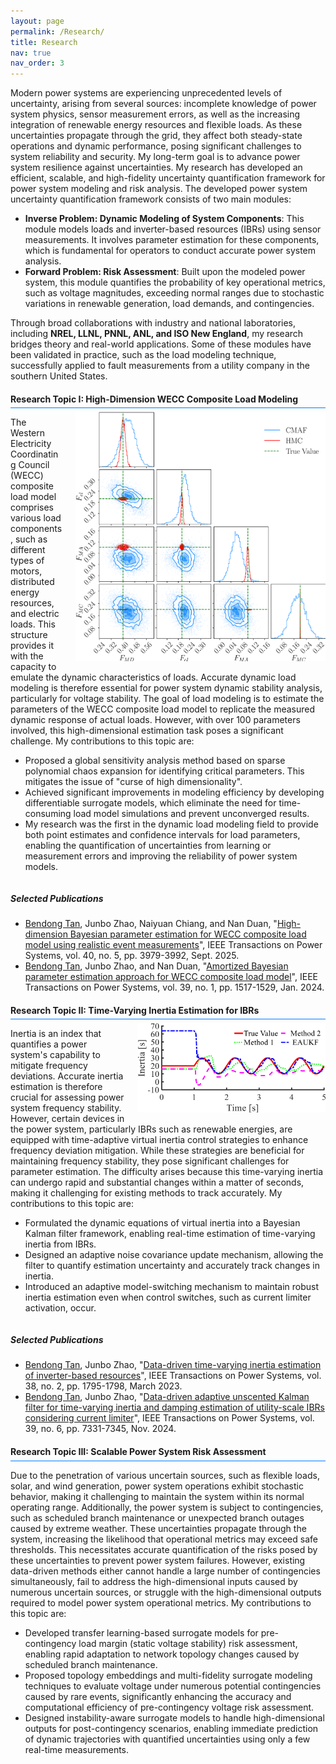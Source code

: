 ```yaml
---
layout: page
permalink: /Research/
title: Research
nav: true
nav_order: 3
---
```


<style>
/* -------------------- Highlight author's name -------------------- */
    .section-title {
    padding-bottom: 0.4em; /* Reduce space between title text and underline */
    border-bottom: 3px solid #007BFF; /* Blue thick underline */
    margin-bottom: 0.4em; /* Reduce space between underline and content */
    display: block; 
}
.author-highlight {
    font-weight: normal; /* Remove bold */
    text-decoration: underline; /* Underline the name */
}
/* -------------------- Blue line under h4 -------------------- */
h4 {
    border-bottom: 1.5px solid #007BFF; /* Blue thick underline */
    padding-bottom: 0.4em; /* Reduce space between title text and underline */
    margin-bottom: 0.4em; /* Reduce space between underline and content */
    width: 100%; 
    display: block; 
}

</style>

<div>
    <p>Modern power systems are experiencing unprecedented levels of uncertainty, arising from several sources: incomplete knowledge of power system physics, sensor measurement errors, as well as the increasing integration of renewable energy resources and flexible loads. As these uncertainties propagate through the grid, they affect both steady-state operations and dynamic performance, posing significant challenges to system reliability and security. My long-term goal is to advance power system resilience against uncertainties. My research has developed an efficient, scalable, and high-fidelity uncertainty quantification framework for power system modeling and risk analysis. The developed power system uncertainty quantification framework consists of two main modules: 
<ul>
    <li><b>Inverse Problem: Dynamic Modeling of System Components</b>: This module models loads and inverter-based resources (IBRs) using sensor measurements. It involves parameter estimation for these components, which is fundamental for operators to conduct accurate power system analysis.</li>
    <li><b>Forward Problem:  Risk Assessment</b>: Built upon the modeled power system, this module quantifies the probability of key operational metrics, such as voltage magnitudes, exceeding normal ranges due to stochastic variations in renewable generation, load demands, and contingencies.</li>
 </ul>
Through broad collaborations with industry and national laboratories, including <b>NREL, LLNL, PNNL, ANL, and ISO New England</b>, my research bridges theory and real-world applications. Some of these modules have been validated in practice, such as the load modeling technique, successfully applied to fault measurements from a utility company in the southern United States.</p>
<ul> </ul>
    
 <h4>Research Topic I: High-Dimension WECC Composite Load Modeling</h4>

<!-- Float image on the right -->
<div style="float: right; margin-left: 20px; text-align: center;">
  <!-- Image -->
  <img src="/assets/img/corner_comparison_noise.png" alt="" width="400">
  <!-- Caption under the image -->
  <div style="font-size: 0.9em; color: gray; margin-top: 5px;">
  </div>
</div>

<!-- Text content (will automatically wrap below the image if too long) -->
<p>
  The Western Electricity Coordinating Council (WECC) composite load model comprises various load components, such as different types of motors, distributed energy resources, and electric loads. This structure provides it with the capacity to emulate the dynamic characteristics of loads. Accurate dynamic load modeling is therefore essential for power system dynamic stability analysis, particularly for voltage stability. The goal of load modeling is to estimate the parameters of the WECC composite load model to replicate the measured dynamic response of actual loads. However, with over 100 parameters involved, this high-dimensional estimation task poses a significant challenge. My contributions to this topic are:
</p>
<ul>
  <li>Proposed a global sensitivity analysis method based on sparse polynomial chaos expansion for identifying critical parameters. This mitigates the issue of "curse of high dimensionality".</li>
  <li>Achieved significant improvements in modeling efficiency by developing differentiable surrogate models, which eliminate the need for time-consuming load model simulations and prevent unconverged results.</li>
  <li>My research was the first in the dynamic load modeling field to provide both point estimates and confidence intervals for load parameters, enabling the quantification of uncertainties from learning or measurement errors and improving the reliability of power system models.</li>
</ul>

<!-- Clear float so that publications start below the image -->
<div style="clear: both;"></div>

<!-- Publications section -->
<h5>Selected Publications</h5>
<ul>
  <li>
    <span class="author-highlight">Bendong Tan</span>, Junbo Zhao, Naiyuan Chiang, and Nan Duan, 
    "<a href="https://ieeexplore.ieee.org/document/10892022">High-dimension Bayesian parameter estimation for WECC composite load model using realistic event measurements</a>", 
    <span class="journal-name">IEEE Transactions on Power Systems</span>, vol. 40, no. 5, pp. 3979-3992, Sept. 2025.
  </li>
  <li>
    <span class="author-highlight">Bendong Tan</span>, Junbo Zhao, and Nan Duan, 
    "<a href="https://ieeexplore.ieee.org/document/10056325">Amortized Bayesian parameter estimation approach for WECC composite load model</a>", 
    <span class="journal-name">IEEE Transactions on Power Systems</span>, vol. 39, no. 1, pp. 1517-1529, Jan. 2024.
  </li>
</ul>

  <h4>Research Topic II: Time-Varying Inertia Estimation for IBRs</h4>

<!-- Float image on the right -->
<div style="float: right; margin-left: 20px; text-align: center;">
  <!-- Image -->
  <img src="/assets/img/Scenario_4_cropped.png" alt="" width="300">
  <!-- Caption under the image -->
  <div style="font-size: 0.9em; color: gray; margin-top: 5px;">
  </div>
</div>

<!-- Text content (will wrap below image if too long) -->
<p>
  Inertia is an index that quantifies a power system's capability to mitigate frequency deviations. Accurate inertia estimation is therefore crucial for assessing power system frequency stability. However, certain devices in the power system, particularly IBRs such as renewable energies, are equipped with time-adaptive virtual inertia control strategies to enhance frequency deviation mitigation. While these strategies are beneficial for maintaining frequency stability, they pose significant challenges for parameter estimation. The difficulty arises because this time-varying inertia can undergo rapid and substantial changes within a matter of seconds, making it challenging for existing methods to track accurately. My contributions to this topic are:
</p>
<ul>
  <li>Formulated the dynamic equations of virtual inertia into a Bayesian Kalman filter framework, enabling real-time estimation of time-varying inertia from IBRs.</li>
  <li>Designed an adaptive noise covariance update mechanism, allowing the filter to quantify estimation uncertainty and accurately track changes in inertia.</li>
  <li>Introduced an adaptive model-switching mechanism to maintain robust inertia estimation even when control switches, such as current limiter activation, occur.</li>
</ul>

<!-- Clear float so that publications start below the image -->
<div style="clear: both;"></div>

<!-- Publications section -->
<h5>Selected Publications</h5>
<ul>
  <li>
    <span class="author-highlight">Bendong Tan</span>, Junbo Zhao, 
    "<a href="https://ieeexplore.ieee.org/document/9990924">Data-driven time-varying inertia estimation of inverter-based resources</a>", 
    <span class="journal-name">IEEE Transactions on Power Systems</span>, vol. 38, no. 2, pp. 1795-1798, March 2023.
  </li>
  <li>
    <span class="author-highlight">Bendong Tan</span>, Junbo Zhao, 
    "<a href="https://ieeexplore.ieee.org/document/10477536">Data-driven adaptive unscented Kalman filter for time-varying inertia and damping estimation of utility-scale IBRs considering current limiter</a>", 
    <span class="journal-name">IEEE Transactions on Power Systems</span>, vol. 39, no. 6, pp. 7331-7345, Nov. 2024.
  </li>
</ul>


  <h4>Research Topic III: Scalable Power System Risk Assessment</h4>
  <p>
    Due to the penetration of various uncertain sources, such as flexible loads, solar, and wind generation, power system operations exhibit stochastic behavior, making it challenging to maintain the system within its normal operating range. Additionally, the power system is subject to contingencies, such as scheduled branch maintenance or unexpected branch outages caused by extreme weather. These uncertainties propagate through the system, increasing the likelihood that operational metrics may exceed safe thresholds. This necessitates accurate quantification of the risks posed by these uncertainties to prevent power system failures. However, existing data-driven methods either cannot handle a large number of contingencies simultaneously, fail to address the high-dimensional inputs caused by numerous uncertain sources, or struggle with the high-dimensional outputs required to model power system operational metrics. My contributions to this topic are: 
  </p>
    <ul>
    <li>Developed transfer learning-based surrogate models for pre-contingency load margin (static voltage stability) risk assessment, enabling rapid adaptation to network topology changes caused by scheduled branch maintenance.</li>
    <li>Proposed topology embeddings and multi-fidelity surrogate modeling techniques to evaluate voltage under numerous potential contingencies caused by rare events, significantly enhancing the accuracy and computational efficiency of pre-contingency voltage risk assessment.</li>
    <li>Designed instability-aware surrogate models to handle high-dimensional outputs for post-contingency scenarios, enabling immediate prediction of dynamic trajectories with quantified uncertainties using only a few real-time measurements.</li>
</ul>


</div>
